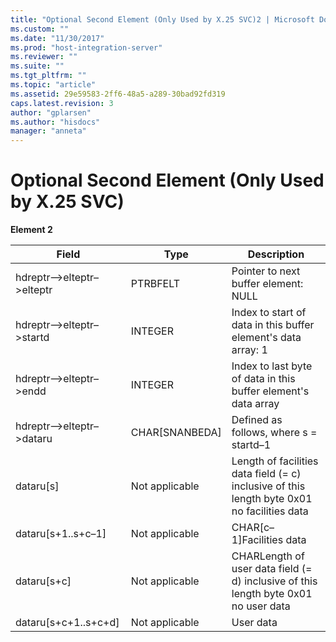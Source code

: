 ```yaml
---
title: "Optional Second Element (Only Used by X.25 SVC)2 | Microsoft Docs"
ms.custom: ""
ms.date: "11/30/2017"
ms.prod: "host-integration-server"
ms.reviewer: ""
ms.suite: ""
ms.tgt_pltfrm: ""
ms.topic: "article"
ms.assetid: 29e59583-2ff6-48a5-a289-30bad92fd319
caps.latest.revision: 3
author: "gplarsen"
ms.author: "hisdocs"
manager: "anneta"
---
```

# Optional Second Element (Only Used by X.25 SVC)
**Element 2**  
  
|Field|Type|Description|  
|-----------|----------|-----------------|  
|hdreptr–>elteptr–>elteptr|PTRBFELT|Pointer to next buffer element: NULL|  
|hdreptr–>elteptr–>startd|INTEGER|Index to start of data in this buffer element's data array: 1|  
|hdreptr–>elteptr–>endd|INTEGER|Index to last byte of data in this buffer element's data array|  
|hdreptr–>elteptr–>dataru|CHAR[SNANBEDA]|Defined as follows, where s = startd–1|  
|dataru[s]|Not applicable|Length of facilities data field (= c) inclusive of this length byte 0x01 no facilities data|  
|dataru[s+1..s+c–1]|Not applicable|CHAR[c–1]Facilities data|  
|dataru[s+c]|Not applicable|CHARLength of user data field (= d) inclusive of this length byte 0x01 no user data|  
|dataru[s+c+1..s+c+d]|Not applicable|User data|